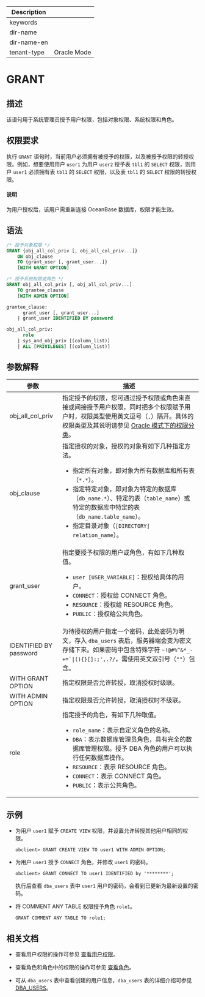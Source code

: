 | Description   |                 |
|---------------|-----------------|
| keywords      |                 |
| dir-name      |                 |
| dir-name-en   |                 |
| tenant-type   | Oracle Mode     |

# GRANT

## 描述

该语句用于系统管理员授予用户权限，包括对象权限、系统权限和角色。

## 权限要求

执行 `GRANT` 语句时，当前用户必须拥有被授予的权限，以及被授予权限的转授权限。例如，想要使用用户 `user1` 为用户 `user2` 授予表 `tbl1` 的 `SELECT` 权限，则用户 `user1` 必须拥有表 `tbl1` 的 `SELECT` 权限，以及表 `tbl1` 的 `SELECT` 权限的转授权限。

<main id="notice" type='explain'>
  <h4>说明</h4>
  <p>为用户授权后，该用户需重新连接 OceanBase 数据库，权限才能生效。</p>
</main>

## 语法

```sql
/* 授予对象权限 */
GRANT {obj_all_col_priv [, obj_all_col_priv...]} 
    ON obj_clause 
    TO {grant_user [, grant_user...]} 
    [WITH GRANT OPTION]

/* 授予系统权限或角色 */
GRANT obj_all_col_priv [, obj_all_col_priv...] 
    TO grantee_clause 
    [WITH ADMIN OPTION]

grantee_clause:  
      grant_user [, grant_user...] 
    | grant_user IDENTIFIED BY password

obj_all_col_priv:  
      role 
    | sys_and_obj_priv [(column_list)] 
    | ALL [PRIVILEGES] [(column_list)]
```

## 参数解释

|        参数         |                                         描述                                          |
|-------------------|-------------------------------------------------------------------------------------|
| obj_all_col_priv | 指定授予的权限，您可通过授予权限或角色来直接或间接授予用户权限，同时把多个权限赋予用户时，权限类型使用英文逗号（`,`）隔开。具体的权限类型及其说明请参见 [Oracle 模式下的权限分类](../../../../../../600.manage/500.security-and-permissions/300.access-control/200.user-and-permission/300.permission-of-oracle-mode/000.permission-classification-of-oracle-mode.md)。         |
| obj_clause | 指定授权的对象，授权的对象有如下几种指定方法。<ul><li>指定所有对象，即对象为所有数据库和所有表（`*.*`）。</li><li>指定特定对象，即对象为特定的数据库（`db_name.*`）、特定的表（`table_name`）或特定的数据库中特定的表（`db_name.table_name`）。</li><li>指定目录对象（`[DIRECTORY] relation_name`）。</li></ul>  |
| grant_user | 指定要授予权限的用户或角色，有如下几种取值。<ul><li>`user [USER_VARIABLE]`：授权给具体的用户。</li><li>`CONNECT`：授权给 CONNECT 角色。</li><li>`RESOURCE`：授权给 RESOURCE 角色。</li><li>`PUBLIC`：授权给公共角色。</li></ul>|
| IDENTIFIED BY password | 为待授权的用户指定一个密码，此处密码为明文，存入 `dba_users` 表后，服务器端会变为密文存储下来。如果密码中包含特殊字符 <code>~!@#%^&*_-+=`\|(){}[]:;',.?/</code>，需使用英文双引号（<code>""</code>）包含。  |
| WITH GRANT OPTION | 指定权限是否允许转授，取消授权时级联。                                                                 |
| WITH ADMIN OPTION | 指定权限是否允许转授，取消授权时不级联。                                                                |
| role | 指定授予的角色，有如下几种取值。<ul><li>`role_name`：表示自定义角色的名称。</li><li>`DBA`：表示数据库管理员角色，具有完全的数据库管理权限。授予 DBA 角色的用户可以执行任何数据库操作。</li><li>`RESOURCE`：表示 RESOURCE 角色。</li><li>`CONNECT`：表示 CONNECT 角色。</li><li>`PUBLIC`：表示公共角色。</li></ul> |

## 示例

* 为用户 `user1` 赋予 `CREATE VIEW` 权限，并设置允许转授其他用户相同的权限。
  
  ```shell
  obclient> GRANT CREATE VIEW TO user1 WITH ADMIN OPTION;
  ```

* 为用户 `user1` 授予 `CONNECT` 角色，并修改 `user1` 的密码。
  
  ```shell
  obclient> GRANT CONNECT TO user1 IDENTIFIED by '********';
  ```

  执行后查看 `dba_users` 表中 `user1` 用户的密码，会看到已更新为最新设置的密码。

* 将 COMMENT ANY TABLE 权限授予角色 `role1`。
  
  ```shell
  GRANT COMMENT ANY TABLE TO role1;
  ```

## 相关文档

* 查看用户权限的操作可参见 [查看用户权限](../../../../../../600.manage/500.security-and-permissions/300.access-control/200.user-and-permission/300.permission-of-oracle-mode/600.view-user-permissions-of-oracle-mode.md)。

* 查看角色和角色中的权限的操作可参见 [查看角色](../../../../../../600.manage/500.security-and-permissions/300.access-control/200.user-and-permission/300.permission-of-oracle-mode/400.manage-roles-of-oracle-mode/600.view-roles-of-oracle-mode.md)。

* 可从 `dba_users` 表中查看创建的用户信息，`dba_users` 表的详细介绍可参见 [DBA_USERS](../../../../../700.system-views/500.system-view-of-oracle-mode/200.dictionary-view-of-oracle-mode/11800.dba_users-of-oracle-mode.md)。
